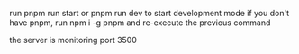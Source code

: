 run pnpm run start or pnpm run dev to start development mode
if you don't have pnpm, run npm i -g pnpm and re-execute the previous command


the server is monitoring port 3500
